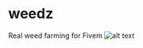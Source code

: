 # weedz
Real weed farming for Fivem
![alt text](https://forum.fivem.net/uploads/default/original/3X/b/c/bc0882b2c6fb03dfb5c1db552647bd9c3fbd56e7.png)
